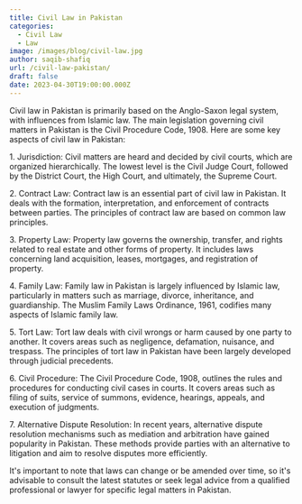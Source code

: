 ```yaml
---
title: Civil Law in Pakistan
categories:
  - Civil Law
  - Law
image: /images/blog/civil-law.jpg
author: saqib-shafiq
url: /civil-law-pakistan/
draft: false
date: 2023-04-30T19:00:00.000Z
---
```


Civil law in Pakistan is primarily based on the Anglo-Saxon legal system, with influences from Islamic law. The main legislation governing civil matters in Pakistan is the Civil Procedure Code, 1908. Here are some key aspects of civil law in Pakistan:

1\. Jurisdiction: Civil matters are heard and decided by civil courts, which are organized hierarchically. The lowest level is the Civil Judge Court, followed by the District Court, the High Court, and ultimately, the Supreme Court.

2\. Contract Law: Contract law is an essential part of civil law in Pakistan. It deals with the formation, interpretation, and enforcement of contracts between parties. The principles of contract law are based on common law principles.

3\. Property Law: Property law governs the ownership, transfer, and rights related to real estate and other forms of property. It includes laws concerning land acquisition, leases, mortgages, and registration of property.

4\. Family Law: Family law in Pakistan is largely influenced by Islamic law, particularly in matters such as marriage, divorce, inheritance, and guardianship. The Muslim Family Laws Ordinance, 1961, codifies many aspects of Islamic family law.

5\. Tort Law: Tort law deals with civil wrongs or harm caused by one party to another. It covers areas such as negligence, defamation, nuisance, and trespass. The principles of tort law in Pakistan have been largely developed through judicial precedents.

6\. Civil Procedure: The Civil Procedure Code, 1908, outlines the rules and procedures for conducting civil cases in courts. It covers areas such as filing of suits, service of summons, evidence, hearings, appeals, and execution of judgments.

7\. Alternative Dispute Resolution: In recent years, alternative dispute resolution mechanisms such as mediation and arbitration have gained popularity in Pakistan. These methods provide parties with an alternative to litigation and aim to resolve disputes more efficiently.

It's important to note that laws can change or be amended over time, so it's advisable to consult the latest statutes or seek legal advice from a qualified professional or lawyer for specific legal matters in Pakistan.
